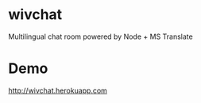 # wivchat
Multilingual chat room powered by Node + MS Translate

# Demo
http://wivchat.herokuapp.com